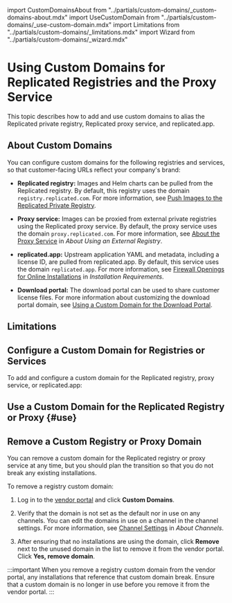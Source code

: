 import CustomDomainsAbout from "../partials/custom-domains/_custom-domains-about.mdx"
import UseCustomDomain from "../partials/custom-domains/_use-custom-domain.mdx"
import Limitations from "../partials/custom-domains/_limitations.mdx"
import Wizard from "../partials/custom-domains/_wizard.mdx"

# Using Custom Domains for Replicated Registries and the Proxy Service

This topic describes how to add and use custom domains to alias the Replicated private registry, Replicated proxy service, and replicated.app.

## About Custom Domains

<CustomDomainsAbout/>

You can configure custom domains for the following registries and services, so that customer-facing URLs reflect your company's brand:

- **Replicated registry:** Images and Helm charts can be pulled from the Replicated registry. By default, this registry uses the domain `registry.replicated.com`. For more information, see [Push Images to the Replicated Private Registry](private-images-replicated).

- **Proxy service:** Images can be proxied from external private registries using the Replicated proxy service. By default, the proxy service uses the domain `proxy.replicated.com`. For more information, see [About the Proxy Service](private-images-about#about-the-proxy-service) in _About Using an External Registry_.

- **replicated.app:** Upstream application YAML and metadata, including a license ID, are pulled from replicated.app. By default, this service uses the domain `replicated.app`. For more information, see [Firewall Openings for Online Installations](/enterprise/installing-general-requirements#firewall-openings-for-online-installations) in _Installation Requirements_.

- **Download portal:** The download portal can be used to share customer license files. For more information about customizing the download portal domain, see [Using a Custom Domain for the Download Portal](custom-domains-download-portal).


## Limitations

<Limitations/>

## Configure a Custom Domain for Registries or Services

To add and configure a custom domain for the Replicated registry, proxy service, or replicated.app:

<Wizard/>

## Use a Custom Domain for the Replicated Registry or Proxy {#use}

<UseCustomDomain/>

## Remove a Custom Registry or Proxy Domain

You can remove a custom domain for the Replicated registry or proxy service at any time, but you should plan the transition so that you do not break any existing installations.

To remove a registry custom domain:

1. Log in to the [vendor portal](https://vendor.replicated.com) and click **Custom Domains**.

1. Verify that the domain is not set as the default nor in use on any channels. You can edit the domains in use on a channel in the channel settings. For more information, see [Channel Settings](releases-about-releases#channel-settings) in _About Channels_.

1. After ensuring that no installations are using the domain, click **Remove** next to the unused domain in the list to remove it from the vendor portal. Click **Yes, remove domain**.

  :::important
  When you remove a registry custom domain from the vendor portal, any installations that reference that custom domain break. Ensure that a custom domain is no longer in use before you remove it from the vendor portal.
  :::